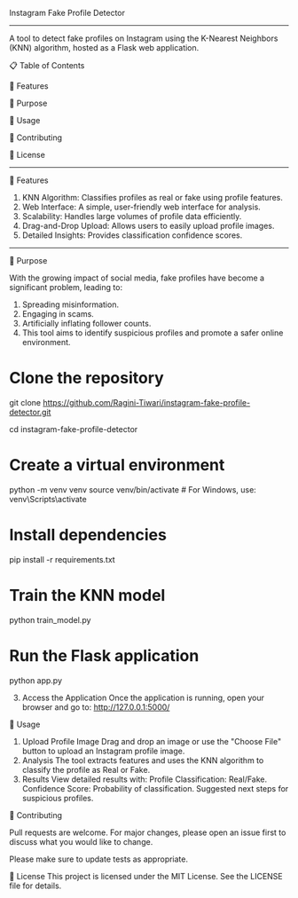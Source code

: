 Instagram Fake Profile Detector

---

A tool to detect fake profiles on Instagram using the K-Nearest Neighbors (KNN) algorithm, hosted as a Flask web application.

📋 Table of Contents

🌟 Features

🎯 Purpose

📖 Usage

🤝 Contributing

📜 License

---

🌟 Features
1. KNN Algorithm: Classifies profiles as real or fake using profile features.
2. Web Interface: A simple, user-friendly web interface for analysis.
3. Scalability: Handles large volumes of profile data efficiently.
4. Drag-and-Drop Upload: Allows users to easily upload profile images.
5. Detailed Insights: Provides classification confidence scores.

---

🎯 Purpose

With the growing impact of social media, fake profiles have become a significant problem, leading to:

1. Spreading misinformation.
2. Engaging in scams.
3. Artificially inflating follower counts.
4. This tool aims to identify suspicious profiles and promote a safer online environment.

# Clone the repository
git clone https://github.com/Ragini-Tiwari/instagram-fake-profile-detector.git

cd instagram-fake-profile-detector

# Create a virtual environment
python -m venv venv
source venv/bin/activate  # For Windows, use: venv\Scripts\activate

# Install dependencies
pip install -r requirements.txt

# Train the KNN model 
python train_model.py

# Run the Flask application
python app.py

3. Access the Application
Once the application is running, open your browser and go to:
http://127.0.0.1:5000/

📖 Usage
1. Upload Profile Image
Drag and drop an image or use the "Choose File" button to upload an Instagram profile image.
2. Analysis
The tool extracts features and uses the KNN algorithm to classify the profile as Real or Fake.
3. Results
View detailed results with:
Profile Classification: Real/Fake.
Confidence Score: Probability of classification.
Suggested next steps for suspicious profiles.

🤝 Contributing

Pull requests are welcome. For major changes, please open an issue first
to discuss what you would like to change.

Please make sure to update tests as appropriate.

📜 License
This project is licensed under the MIT License. See the LICENSE file for details.
